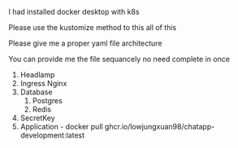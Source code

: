 I had installed docker desktop with k8s

Please use the kustomize method to this all of this

Please give me a proper yaml file architecture

You can provide me the file sequancely no need complete in once

1. Headlamp
2. Ingress Nginx
3. Database
    1. Postgres
    2. Redis
4. SecretKey
5. Application - docker pull ghcr.io/lowjungxuan98/chatapp-development:latest